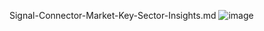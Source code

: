 Signal-Connector-Market-Key-Sector-Insights.md
![image](https://github.com/user-attachments/assets/e8f20b09-01ed-4fe0-bd94-d7503e2f1975)

